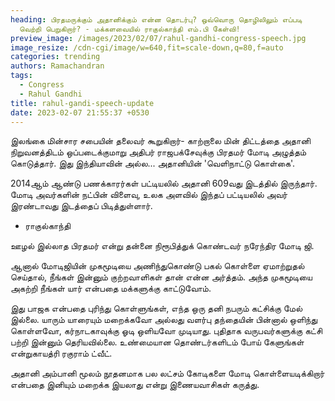 ```yaml
---
heading: பிரதமருக்கும் அதானிக்கும் என்ன தொடர்பு? ஒவ்வொரு தொழிலிலும் எப்படி
  வெற்றி பெறுகிறார்? - மக்களவையில் ராகுல்காந்தி எம்.பி கேள்வி!
preview_image: /images/2023/02/07/rahul-gandhi-congress-speech.jpg
image_resize: /cdn-cgi/image/w=640,fit=scale-down,q=80,f=auto
categories: trending
authors: Ramachandran
tags:
  - Congress
  - Rahul Gandhi
title: rahul-gandi-speech-update
date: 2023-02-07 21:55:37 +0530
---
```



இலங்கை மின்சார சபையின் தலைவர் கூறுகிறார்- காற்றாலை மின் திட்டத்தை அதானி நிறுவனத்திடம் ஒப்படைக்குமாறு அதிபர் ராஜபக்சேவுக்கு பிரதமர் மோடி அழுத்தம் கொடுத்தார். இது இந்தியாவின் அல்ல... அதானியின் 'வெளிநாட்டு கொள்கை'.

2014ஆம் ஆண்டு பணக்காரர்கள் பட்டியலில் அதானி 609வது இடத்தில் இருந்தார். மோடி அவர்களின் நட்பின் விளைவு, உலக அளவில் இந்தப் பட்டியலில் அவர் இரண்டாவது இடத்தைப் பிடித்துள்ளார்.

* ராகுல்காந்தி

ஊழல் இல்லாத பிரதமர் என்று தன்னை நிரூபித்துக் கொண்டவர் நரேந்திர மோடி ஜி. 

ஆனால் மோடிஜியின் முகமூடியை அணிந்துகொண்டு பகல் கொள்ளை ஏமாற்றுதல் செய்தால், நீங்கள் இன்னும் குற்றவாளிகள் தான் என்ன அர்த்தம். அந்த முகமூடியை அகற்றி நீங்கள் யார் என்பதை மக்களுக்கு காட்டுவோம். 

இது பாஜக என்பதை புரிந்து கொள்ளுங்கள், எந்த ஒரு தனி நபரும் கட்சிக்கு மேல் இல்லை. யாரும் யாரையும் மறைக்கவோ அல்லது வளர்பு தந்தையின் பின்னால் ஒளிந்து கொள்ளவோ, கர்நாடகாவுக்கு ஓடி ஒளியவோ முடியாது. புதிதாக வருபவர்களுக்கு கட்சி பற்றி இன்னும் தெரியவில்லை. உண்மையான தொண்டர்களிடம் போய் கேளுங்கள் என்றுகாயத்ரி ரகுராம் ட்வீட்.

அதானி அம்பானி மூலம் நூதனமாக பல லட்சம் கோடிகளை மோடி கொள்ளையடிக்கிறார் என்பதை இனியும் மறைக்க இயலாது என்று இணையவாசிகள் கருத்து.